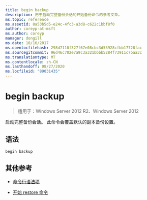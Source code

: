 ```yaml
---
title: begin backup
description: 用于启动完整备份会话的开始备份命令的参考文章。
ms.topic: reference
ms.assetid: 8a53b5d5-e24c-4fc3-a3d8-c622c1bbf8f0
author: coreyp-at-msft
ms.author: coreyp
manager: dongill
ms.date: 10/16/2017
ms.openlocfilehash: 298d7110f327f67e08cbc3d53928cfbb17728fac
ms.sourcegitcommit: 96d46c702e7a9c3a321bbbb5284f73911c7baa3c
ms.translationtype: MT
ms.contentlocale: zh-CN
ms.lasthandoff: 08/27/2020
ms.locfileid: "89031435"
---
```

# <a name="begin-backup"></a>begin backup

> 适用于：Windows Server 2012 R2、Windows Server 2012

启动完整备份会话。 此命令会覆盖默认的副本备份设置。

## <a name="syntax"></a>语法

```
begin backup
```

## <a name="additional-references"></a>其他参考

- [命令行语法项](command-line-syntax-key.md)

- [开始 restore 命令](begin-restore.md)
